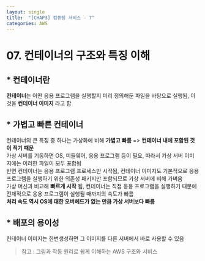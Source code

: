 ```yaml
---
layout: single
title:  "[CHAP3] 컴퓨팅 서비스 - 7"
categories: AWS
---
```


# 07. 컨테이너의 구조와 특징 이해

## * 컨테이너란

**컨테이너**는 어떤 응용 프로그램을 실행할지 미리 정의해둔 파일을 바탕으로 실행됨, 이것을 **컨테이너 이미지** 라고 함  


## * 가볍고 빠른 컨테이너

컨테이너의 큰 특징 중 하나는 가상화에 비해 **가볍고 빠름** => **컨테이너 내에 포함된 것이 적기 때문**  
가상 서버를 기동하면 OS, 미들웨어, 응용 프로그램 등이 필요, 따라서 가상 서버 이미지에는 이러한 파일이 모두 포함됨  
반면 컨테이너는 응용 프로그램 프로세스만 시작됨, 컨테이너 이미지도 기본적으로 응용 프로그램을 실행하기 위한 의존성 패키지만 포함되므로 가상 서버에 비해 가벼움  
가상 머신과 비교해 **빠르게 시작** 됨, 컨테이너는 직접 응용 프로그램을 실행하기 때문에 전체적으로 응용 프로그램이 실행될 때까지의 속도가 빠름  
**처리 속도 역시 OS에 대한 오버헤드가 없는 만큼 가상 서버보다 빠름**  


 ## * 배포의 용이성

 컨테이너 이미지는 한번생성하면 그 이미지를 다른 서버에서 바로 사용할 수 있음  


> 참고 : 그림과 작동 원리로 쉽게 이해하는 AWS 구조와 서비스